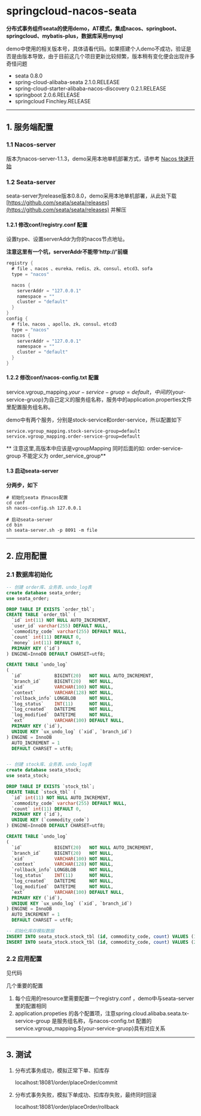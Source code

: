 # springcloud-nacos-seata

**分布式事务组件seata的使用demo，AT模式，集成nacos、springboot、springcloud、mybatis-plus，数据库采用mysql**

demo中使用的相关版本号，具体请看代码。如果搭建个人demo不成功，验证是否是由版本导致，由于目前这几个项目更新比较频繁，版本稍有变化便会出现许多奇怪问题

* seata 0.8.0
* spring-cloud-alibaba-seata 2.1.0.RELEASE
* spring-cloud-starter-alibaba-nacos-discovery 0.2.1.RELEASE
* springboot 2.0.6.RELEASE
* springcloud Finchley.RELEASE

----------

## 1. 服务端配置

### 1.1 Nacos-server

版本为nacos-server-1.1.3，demo采用本地单机部署方式，请参考 [Nacos 快速开始](https://nacos.io/zh-cn/docs/quick-start.html)

### 1.2 Seata-server

seata-server为release版本0.8.0，demo采用本地单机部署，从此处下载 [https://github.com/seata/seata/releases](https://github.com/seata/seata/releases)
并解压

#### 1.2.1 修改conf/registry.conf 配置

设置type、设置serverAddr为你的nacos节点地址。

**注意这里有一个坑，serverAddr不能带‘http://’前缀**

~~~java
registry {
  # file 、nacos 、eureka、redis、zk、consul、etcd3、sofa
  type = "nacos"

  nacos {
    serverAddr = "127.0.0.1"
    namespace = ""
    cluster = "default"
  }
}
config {
  # file、nacos 、apollo、zk、consul、etcd3
  type = "nacos"
  nacos {
    serverAddr = "127.0.0.1"
    namespace = ""
    cluster = "default"
  }
}

~~~

#### 1.2.2 修改conf/nacos-config.txt 配置

service.vgroup_mapping.${your-service-gruop}=default，中间的${your-service-gruop}为自己定义的服务组名称，服务中的application.properties文件里配置服务组名称。

demo中有两个服务，分别是stock-service和order-service，所以配置如下

~~~properties
service.vgroup_mapping.stock-service-group=default
service.vgroup_mapping.order-service-group=default
~~~

** 注意这里,高版本中应该是vgroupMapping 同时后面的如: order-service-group 不能定义为 order_service_group**

#### 1.3 启动seata-server

**分两步，如下**

~~~shell
# 初始化seata 的nacos配置
cd conf
sh nacos-config.sh 127.0.0.1

# 启动seata-server
cd bin
sh seata-server.sh -p 8091 -m file
~~~

----------

## 2. 应用配置

### 2.1 数据库初始化

~~~SQL
-- 创建 order库、业务表、undo_log表
create database seata_order;
use seata_order;

DROP TABLE IF EXISTS `order_tbl`;
CREATE TABLE `order_tbl` (
  `id` int(11) NOT NULL AUTO_INCREMENT,
  `user_id` varchar(255) DEFAULT NULL,
  `commodity_code` varchar(255) DEFAULT NULL,
  `count` int(11) DEFAULT 0,
  `money` int(11) DEFAULT 0,
  PRIMARY KEY (`id`)
) ENGINE=InnoDB DEFAULT CHARSET=utf8;

CREATE TABLE `undo_log`
(
  `id`            BIGINT(20)   NOT NULL AUTO_INCREMENT,
  `branch_id`     BIGINT(20)   NOT NULL,
  `xid`           VARCHAR(100) NOT NULL,
  `context`       VARCHAR(128) NOT NULL,
  `rollback_info` LONGBLOB     NOT NULL,
  `log_status`    INT(11)      NOT NULL,
  `log_created`   DATETIME     NOT NULL,
  `log_modified`  DATETIME     NOT NULL,
  `ext`           VARCHAR(100) DEFAULT NULL,
  PRIMARY KEY (`id`),
  UNIQUE KEY `ux_undo_log` (`xid`, `branch_id`)
) ENGINE = InnoDB
  AUTO_INCREMENT = 1
  DEFAULT CHARSET = utf8;


-- 创建 stock库、业务表、undo_log表
create database seata_stock;
use seata_stock;

DROP TABLE IF EXISTS `stock_tbl`;
CREATE TABLE `stock_tbl` (
  `id` int(11) NOT NULL AUTO_INCREMENT,
  `commodity_code` varchar(255) DEFAULT NULL,
  `count` int(11) DEFAULT 0,
  PRIMARY KEY (`id`),
  UNIQUE KEY (`commodity_code`)
) ENGINE=InnoDB DEFAULT CHARSET=utf8;

CREATE TABLE `undo_log`
(
  `id`            BIGINT(20)   NOT NULL AUTO_INCREMENT,
  `branch_id`     BIGINT(20)   NOT NULL,
  `xid`           VARCHAR(100) NOT NULL,
  `context`       VARCHAR(128) NOT NULL,
  `rollback_info` LONGBLOB     NOT NULL,
  `log_status`    INT(11)      NOT NULL,
  `log_created`   DATETIME     NOT NULL,
  `log_modified`  DATETIME     NOT NULL,
  `ext`           VARCHAR(100) DEFAULT NULL,
  PRIMARY KEY (`id`),
  UNIQUE KEY `ux_undo_log` (`xid`, `branch_id`)
) ENGINE = InnoDB
  AUTO_INCREMENT = 1
  DEFAULT CHARSET = utf8;

-- 初始化库存模拟数据
INSERT INTO seata_stock.stock_tbl (id, commodity_code, count) VALUES (1, 'product-1', 9999999);
INSERT INTO seata_stock.stock_tbl (id, commodity_code, count) VALUES (2, 'product-2', 0);
~~~

### 2.2 应用配置

见代码

几个重要的配置

1. 每个应用的resource里需要配置一个registry.conf ，demo中与seata-server里的配置相同
2. application.propeties 的各个配置项，注意spring.cloud.alibaba.seata.tx-service-group 是服务组名称，与nacos-config.txt
   配置的service.vgroup_mapping.${your-service-gruop}具有对应关系

----------

## 3. 测试

1. 分布式事务成功，模拟正常下单、扣库存

   localhost:18081/order/placeOrder/commit

2. 分布式事务失败，模拟下单成功、扣库存失败，最终同时回滚

   localhost:18081/order/placeOrder/rollback 





